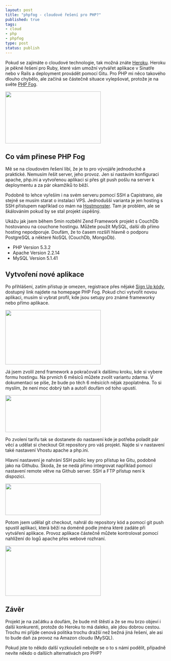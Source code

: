 ```yaml
--- 
layout: post
title: "phpfog - cloudové řešení pro PHP?"
published: true
tags: 
- cloud
- php
- phpfog
type: post
status: publish
---
```

Pokud se zajímáte o cloudové technologie, tak možná znáte <a href="http://heroku.com/">Heroku</a>. Heroku je pěkné řešení pro Ruby, které vám umožní vytvářet aplikace v Sinatře nebo v Rails a deployment provádět pomocí Gitu. Pro PHP mi něco takového dlouho chybělo, ale začíná se částečně situace vylepšovat, protože je na světe <a href="http://phpfog.com">PHP Fog</a>.

<a href="http://blog.prskavec.net/wp-content/uploads/2011/03/phpfog-homepage-3.jpg"></a><a href="http://blog.prskavec.net/wp-content/uploads/2011/03/phpfog-homepage-4.jpg"><img class="aligncenter size-medium wp-image-6432" title="phpfog-homepage-4" src="http://blog.prskavec.net/wp-content/uploads/2011/03/phpfog-homepage-4-300x163.jpg" alt="" width="300" height="163" /></a>
<h2>Co vám přinese PHP Fog</h2>
Mě se na cloudovém řešení libí, že je to pro vývojáře jednoduché a praktické. Nemusím řešit server, jeho provoz. Jen si nastavím konfiguraci apache, php.ini a vytvořenou aplikaci si přes git push pošlu na server k deploymentu a za pár okamžiků to běží.

Podobně to lehce vyřeším i na svém serveru pomocí SSH a Capistrano, ale stejně se musím starat o instalaci VPS. Jednodušší varianta je jen hosting s SSH přístupem například co mám na <a href="http://www.hostmonster.com">Hostmonster</a>. Tam je problém, ale se škálováním pokud by se stal projekt úspěšný.

Ukážu jak jsem během 5min rozběhl Zend Framework projekt s CouchDb hostovanou na couchone hostingu. Můžete použít MySQL, další db přímo hosting nepodporuje. Doufám, že to časem rozšíří hlavně o podporu PostgreSQL a některé NoSQL (CouchDb, MongoDb).
<ul>
	<li>PHP Version 5.3.2</li>
	<li>Apache Version 2.2.14</li>
	<li>MySQL Version 5.1.41</li>
</ul>
<h2>Vytvoření nové aplikace</h2>
Po přihlášení, zatím přístup je omezen, registrace přes nějaké <a href="https://phpfog.com/#sign-up">Sign Up kódy</a>, dostupný link najdete na homepage PHP Fog. Pokud chci vytvořit novou aplikaci, musím si vybrat profil, kde jsou setupy pro známé frameworky nebo přímo aplikace.

<a href="http://blog.prskavec.net/wp-content/uploads/2011/03/phpfog-newapp-3.jpg"><img class="aligncenter size-medium wp-image-6422" title="phpfog-newapp-3" src="http://blog.prskavec.net/wp-content/uploads/2011/03/phpfog-newapp-3-300x171.jpg" alt="" width="300" height="171" /></a>

Já jsem zvolil zend framework a pokračoval k dalšímu kroku, kde si vybere formu hostingu. Na prvních 6 měsíců můžete zvolit variantu zdarma. V dokumentaci se píše, že bude po těch 6 měsících nějak zpoplatněna. To si myslím, že není moc dobrý tah a autoři doufám od toho upustí.

<a href="http://blog.prskavec.net/wp-content/uploads/2011/03/phpfog-price-3.jpg"><img class="aligncenter size-medium wp-image-6423" title="phpfog-price-3" src="http://blog.prskavec.net/wp-content/uploads/2011/03/phpfog-price-3-300x116.jpg" alt="" width="300" height="116" /></a>

Po zvolení tarifu tak se dostanete do nastavení kde je potřeba poladit pár věcí a udělat si checkout Git repository pro váš projekt. Najde si v nastavení také nastavení Vhostu apache a php.ini.

Hlavní nastavení je nahrání SSH public key pro přístup ke Gitu, podobně jako na Githubu. Škoda, že se nedá přímo integrovat například pomocí nastavení remote větve na Github server. SSH a FTP přístup není k dispozici.

<a href="http://blog.prskavec.net/wp-content/uploads/2011/03/phpfog-sourcecode-3.jpg"><img class="aligncenter size-medium wp-image-6424" title="phpfog-sourcecode-3" src="http://blog.prskavec.net/wp-content/uploads/2011/03/phpfog-sourcecode-3-300x99.jpg" alt="" width="300" height="99" /></a>

Potom jsem udělal git checkout, nahrál do repository kód a pomocí git push spustil aplikaci, která běží na doméně podle jména které zadáte při vytváření aplikace. Provoz aplikace částečně můžete kontrolovat pomocí nahlížení do logů apache přes webové rozhraní.

<a href="http://blog.prskavec.net/wp-content/uploads/2011/03/phpfog-logs-3.jpg"><img class="aligncenter size-medium wp-image-6421" title="phpfog-logs-3" src="http://blog.prskavec.net/wp-content/uploads/2011/03/phpfog-logs-3-300x157.jpg" alt="" width="300" height="157" /></a>
<h2>Závěr</h2>
Projekt je na začátku a doufám, že bude mít štěstí a že se mu brzo objeví i další konkurenti, protože do Heroku to má daleko, ale jdou dobrou cestou. Trochu mi přijde cenová politika trochu dražší než bežná jiná řešení, ale asi to bude daň za provoz na Amazon cloudu (MySQL).

Pokud jste to někdo další vyzkoušeli nebojte se o to s námi podělit, případně nevíte někdo o dalších alternativách pro PHP?

&nbsp;

&nbsp;

